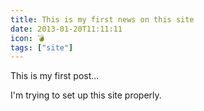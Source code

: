 ```yaml
---
title: This is my first news on this site
date: 2013-01-20T11:11:11
icon: 💣
tags: ["site"]
---
```


This is my first post...

I'm trying to set up this site properly.
